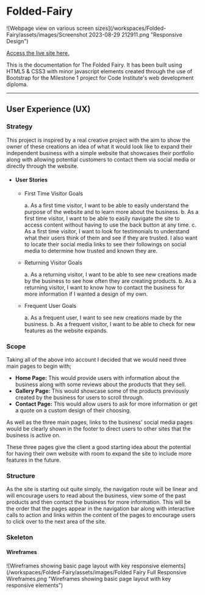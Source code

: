 # Folded-Fairy

![Webpage view on various screen sizes](/workspaces/Folded-Fairy/assets/images/Screenshot 2023-08-29 212911.png "Responsive Design")

[Access the live site here.](https://melody-lisa.github.io/Folded-Fairy/)

This is the documentation for The Folded Fairy. It has been built using HTML5 & CSS3 with minor javascript elements created through the use of Bootstrap for the Milestone 1 project for Code Institute's web development diploma.

******

## User Experience (UX)

### Strategy

 This project is inspired by a real creative project with the aim to show the owner of these creations an idea of what it would look like to expand their independent business with a simple website that showcases their portfolio along with allowing potential customers to contact them via social media or directly through the website.

- #### User Stories

  * First Time Visitor Goals

    a. As a first time visitor, I want to be able to easily understand the purpose of the website and to learn more about the business.
    b. As a first time visitor, I want to be able to easily navigate the site to access content without having to use the back button at any time.
    c. As a first time visitor, I want to look for testimonials to understand what their users think of them and see if they are trusted. I also want to locate their social media links to see their followings on social media to determine how trusted and known they are.

  * Returning Visitor Goals

    a. As a returning visitor, I want to be able to see new creations made by the business to see how often they are creating products.
    b. As a returning visitor, I want to know how to contact the business for more information if I wanted a design of my own.

  * Frequent User Goals
    
    a. As a frequent user, I want to see new creations made by the business.
    b. As a frequent visitor, I want to be able to check for new features as the website expands.


### Scope

Taking all of the above into account I decided that we would need three main pages to begin with;

* __Home Page:__ This would provide users with information about the business along with some reviews about the products that they sell.
* __Gallery Page:__ This would showcase some of the products previously created by the business for users to scroll through.
* __Contact Page:__ This would allow users to ask for more information or get a quote on a custom design of their choosing.

As well as the three main pages, links to the business' social media pages would be clearly shown in the footer to direct users to other sites that the business is active on.

These three pages give the client a good starting idea about the potential for having their own website with room to expand the site to include more features in the future.

### Structure

As the site is starting out quite simply, the navigation route will be linear and will encourage users to read about the business, view some of the past products and then contact the business for more information. This will be the order that the pages appear in the navigation bar along with interactive calls to action and links within the content of the pages to encourage users to click over to the next area of the site.

### Skeleton

#### Wireframes

![Wireframes showing basic page layout with key responsive elements](/workspaces/Folded-Fairy/assets/images/Folded Fairy Full Responsive Wireframes.png "Wireframes showing basic page layout with key responsive elements")